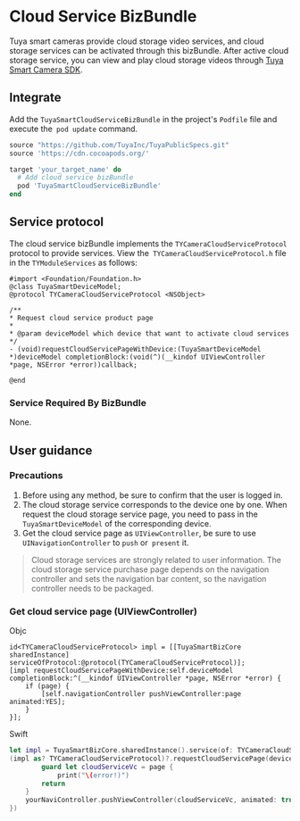 # Cloud Service BizBundle

Tuya smart cameras provide cloud storage video services, and cloud storage services can be activated through this bizBundle. After active cloud storage service, you can view and play cloud storage videos through [Tuya Smart Camera SDK](https://tuyainc.github.io/tuyasmart_camera_ios_sdk_doc/en/).

## Integrate

Add the `TuyaSmartCloudServiceBizBundle` in the project's `Podfile` file and execute the` pod update` command.

```ruby
source "https://github.com/TuyaInc/TuyaPublicSpecs.git"
source 'https://cdn.cocoapods.org/'

target 'your_target_name' do
  # Add cloud service bizBundle
  pod 'TuyaSmartCloudServiceBizBundle'
end
```

## Service protocol

The cloud service bizBundle implements the `TYCameraCloudServiceProtocol` protocol to provide services. View the` TYCameraCloudServiceProtocol.h` file in the `TYModuleServices` as follows:

```objc
#import <Foundation/Foundation.h>
@class TuyaSmartDeviceModel;
@protocol TYCameraCloudServiceProtocol <NSObject>

/**
* Request cloud service product page
*
* @param deviceModel which device that want to activate cloud services
*/
- (void)requestCloudServicePageWithDevice:(TuyaSmartDeviceModel *)deviceModel completionBlock:(void(^)(__kindof UIViewController *page, NSError *error))callback;

@end

```

### Service Required By BizBundle

None.

## User guidance

### Precautions

1. Before using any method, be sure to confirm that the user is logged in.
2. The cloud storage service corresponds to the device one by one. When request the cloud storage service page, you need to pass in the `TuyaSmartDeviceModel` of the corresponding device.
3. Get the cloud service page as `UIViewController`, be sure to use` UINavigationController` to `push` or` present` it.

> Cloud storage services are strongly related to user information.
> The cloud storage service purchase page depends on the navigation controller and sets the navigation bar content, so the navigation controller needs to be packaged.

### Get cloud service page (UIViewController)

Objc

```objc
id<TYCameraCloudServiceProtocol> impl = [[TuyaSmartBizCore sharedInstance] serviceOfProtocol:@protocol(TYCameraCloudServiceProtocol)];
[impl requestCloudServicePageWithDevice:self.deviceModel completionBlock:^(__kindof UIViewController *page, NSError *error) {
    if (page) {
        [self.navigationController pushViewController:page animated:YES];
    }
}];
```

Swift

```swift
let impl = TuyaSmartBizCore.sharedInstance().service(of: TYCameraCloudServiceProtocol.self)
(impl as? TYCameraCloudServiceProtocol)?.requestCloudServicePage(deviceModel, completionBlock: { (page, error) in
		guard let cloudServiceVc = page {
    		print("\(error!)")
      	return
    }                                                                                                
    yourNaviController.pushViewController(cloudServiceVc, animated: true)
})
```

